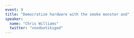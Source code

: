 ```yaml
---
event: 9
title: "Democratize hardware with the smoke monster and"
speaker:
  name: "Chris Williams"
  twitter: "voodootikigod"
---
```

